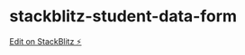 # stackblitz-student-data-form

[Edit on StackBlitz ⚡️](https://stackblitz.com/edit/stackblitz-starters-r1mz4x)
